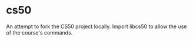 # cs50
An attempt to fork the CS50 project locally. Import libcs50 to allow the use of the course's commands.
